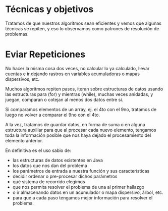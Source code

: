 # Técnicas y objetivos

Tratamos de que nuestros algoritmos sean eficientes y vemos que algunas técnicas se repiten, y eso lo observamos como patrones de resolución de problemas.

# Eviar Repeticiones

No hacer la misma cosa dos veces, no calcular lo ya calculado, llevar cuentas e ir dejando rastros en variables acumuladoras o mapas dispersivos, etc.

Muchos algoritmos repiten pasos, iteran sobre estructuras de datos usando las estructuras para (for) y mientras (while), muchas veces anidadas, y juegan, comparan o cotejan al menos dos datos entre sí.

Si comparamos elementos de un array, ej. el 4to con el 9no, tratamos de luego no volver a comparar el 9no con el 4to.

A la vez, tratamos de guardar datos, en forma de suma o en alguna estructura auxiliar para que al procesar cada nuevo elemento, tengamos toda la información posible que nos haya dejado el procesamiento del elemento anterior.

En definitiva es el uso sabio de:
- las estructuras de datos existentes en Java
- los datos que nos dan del problema
- los parámetros de entrada a nuestra función y sus características
- decidir ordenar o pre-procesar dichos parámetros
- qué sistema de recorrido elegimos
- que nos permita resolver el problema de una al primer hallazgo
- o ir almacenando datos en un acumulador o mapa dispersivo, árbol, etc.
- para que a cada paso tengamos mejor información para resolver el problema.
